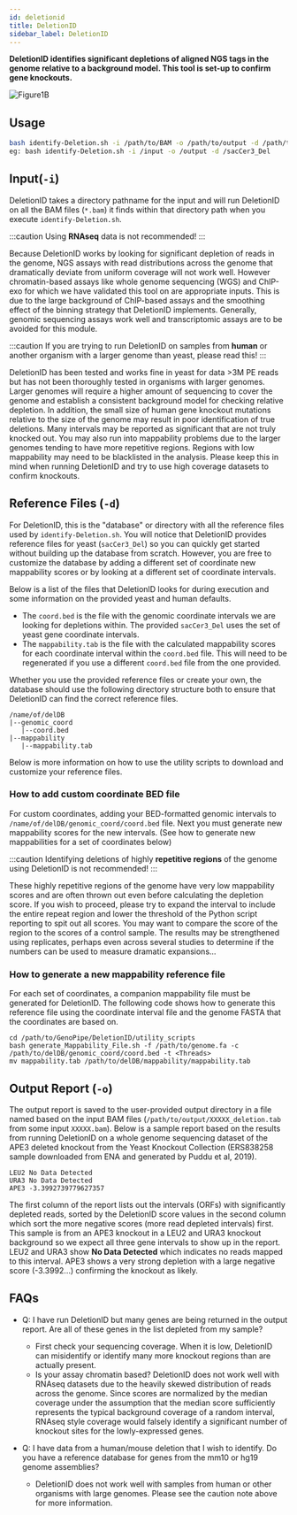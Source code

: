 ```yaml
---
id: deletionid
title: DeletionID
sidebar_label: DeletionID
---
```


<!-- [deletionid-icon]:../static/genopipe-img/deletionid-icon.png -->

__DeletionID identifies significant depletions of aligned NGS tags in the genome relative to a background model. This tool is set-up to confirm gene knockouts.__

![Figure1B](/genopipe-img/figure1b.png)

## Usage
```bash
bash identify-Deletion.sh -i /path/to/BAM -o /path/to/output -d /path/to/genome/database
eg: bash identify-Deletion.sh -i /input -o /output -d /sacCer3_Del
```


## Input(`-i`)
DeletionID takes a directory pathname for the input and will run DeletionID on all the BAM files (`*.bam`) it finds within that directory path when you execute `identify-Deletion.sh`.

:::caution
Using __RNAseq__ data is not recommended!
:::

Because DeletionID works by looking for significant depletion of reads in the genome, NGS assays with read distributions across the genome that dramatically deviate from uniform coverage will not work well. However chromatin-based assays like whole genome sequencing (WGS) and ChIP-exo for which we have validated this tool on are appropriate inputs. This is due to the large background of ChIP-based assays and the smoothing effect of the binning strategy that DeletionID implements. Generally, genomic sequencing assays work well and transcriptomic assays are to be avoided for this module.

:::caution
If you are trying to run DeletionID on samples from __human__ or another organism with a larger genome than yeast, please read this!
:::

DeletionID has been tested and works fine in yeast for data >3M PE reads but has not been thoroughly tested in organisms with larger genomes. Larger genomes will require a higher amount of sequencing to cover the genome and establish a consistent background model for checking relative depletion. In addition, the small size of human gene knockout mutations relative to the size of the genome may result in poor identification of true deletions. Many intervals may be reported as significant that are not truly knocked out. You may also run into mappability problems due to the larger genomes tending to have more repetitive regions. Regions with low mappability may need to be blacklisted in the analysis. Please keep this in mind when running DeletionID and try to use high coverage datasets to confirm knockouts.


## Reference Files (`-d`)

For DeletionID, this is the "database" or directory with all the reference files used by `identify-Deletion.sh`. You will notice that DeletionID provides reference files for yeast (`sacCer3_Del`) so you can quickly get started without building up the database from scratch. However, you are free to customize the database by adding a different set of coordinate new mappability scores or by looking at a different set of coordinate intervals.

Below is a list of the files that DeletionID looks for during execution and some information on the provided yeast and human defaults.

* The `coord.bed` is the file with the genomic coordinate intervals we are looking for depletions within. The provided `sacCer3_Del` uses the set of yeast gene coordinate intervals.
* The `mappability.tab` is the file with the calculated mappability scores for each coordinate interval within the `coord.bed` file. This will need to be regenerated if you use a different `coord.bed` file from the one provided.

Whether you use the provided reference files or create your own, the database should use the following directory structure both to ensure that DeletionID can find the correct reference files.

```
/name/of/delDB
|--genomic_coord
   |--coord.bed
|--mappability
   |--mappability.tab
```

Below is more information on how to use the utility scripts to download and customize your reference files.

### How to add custom coordinate BED file

For custom coordinates, adding your BED-formatted genomic intervals to `/name/of/delDB/genomic_coord/coord.bed` file. Next you must generate new mappability scores for the new intervals. (See how to generate new mappabilities for a set of coordinates below)

:::caution
Identifying deletions of highly __repetitive regions__ of the genome using DeletionID is not recommended!
:::

These highly repetitive regions of the genome have very low mappability scores and are often thrown out even before calculating the depletion score. If you wish to proceed, please try to expand the interval to include the entire repeat region and lower the threshold of the Python script reporting to spit out all scores. You may want to compare the score of the region to the scores of a control sample. The results may be strengthened using replicates, perhaps even across several studies to determine if the numbers can be used to measure dramatic expansions...


### How to generate a new mappability reference file

For each set of coordinates, a companion mappability file must be generated for DeletionID. The following code shows how to generate this reference file using the coordinate interval file and the genome FASTA that the coordinates are based on.

```
cd /path/to/GenoPipe/DeletionID/utility_scripts
bash generate_Mappability_File.sh -f /path/to/genome.fa -c /path/to/delDB/genomic_coord/coord.bed -t <Threads>
mv mappability.tab /path/to/delDB/mappability/mappability.tab
```


## Output Report (`-o`)

The output report is saved to the user-provided output directory in a file named based on the input BAM files (`/path/to/output/XXXXX_deletion.tab` from some input `XXXXX.bam`). Below is a sample report based on the results from running DeletionID on a whole genome sequencing dataset of the APE3 deleted knockout from the Yeast Knockout Collection (ERS838258 sample downloaded from ENA and generated by Puddu et al, 2019).

```
LEU2 No Data Detected
URA3 No Data Detected
APE3 -3.3992739779627357
```

The first column of the report lists out the intervals (ORFs) with significantly depleted reads, sorted by the DeletionID score values in the second column which sort the more negative scores (more read depleted intervals) first. This sample is from an APE3 knockout in a LEU2 and URA3 knockout background so we expect all three gene intervals to show up in the report. LEU2 and URA3 show **No Data Detected** which indicates no reads mapped to this interval. APE3 shows a very strong depletion with a large negative score (-3.3992...) confirming the knockout as likely.


## FAQs

* Q: I have run DeletionID but many genes are being returned in the output report. Are all of these genes in the list depleted from my sample?
  * First check your sequencing coverage. When it is low, DeletionID can misidentify or identify many more knockout regions than are actually present.
  * Is your assay chromatin based? DeletionID does not work well with RNAseq datasets due to the heavily skewed distribution of reads across the genome. Since scores are normalized by the median coverage under the assumption that the median score sufficiently represents the typical background coverage of a random interval, RNAseq style coverage would falsely identify a significant number of knockout sites for the lowly-expressed genes.

* Q: I have data from a human/mouse deletion that I wish to identify. Do you have a reference database for genes from the mm10 or hg19 genome assemblies?
  * DeletionID does not work well with samples from human or other organisms with large genomes. Please see the caution note above for more information.
